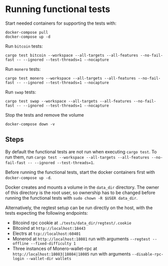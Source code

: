 # Running functional tests

Start needed containers for supporting the tests with:

```
docker-compose pull
docker-compose up -d
```

Run `bitcoin` tests:

```
cargo test bitcoin --workspace --all-targets --all-features --no-fail-fast -- --ignored --test-threads=1 --nocapture
```

Run `monero` tests:

```
cargo test monero --workspace --all-targets --all-features --no-fail-fast -- --ignored --test-threads=1 --nocapture
```

Run `swap` tests:

```
cargo test swap --workspace --all-targets --all-features --no-fail-fast -- --ignored --test-threads=1 --nocapture
```

Stop the tests and remove the volume

```
docker-compose down -v
```

## Steps

By default the functional tests are not run when executing `cargo test`. To run them, run `cargo test --workspace --all-targets --all-features --no-fail-fast -- --ignored --test-threads=1`.

Before running the functional tests, start the docker containers first with `docker-compose up -d`.

Docker creates and mounts a volume in the `data_dir` directory. The owner of this directory is the root user, so ownership has to be changed before running the functional tests with `sudo chown -R $USER data_dir`.

Alternatively, the regtest setup can be run directly on the host, with the tests expecting the following endpoints:

- Bitcoind rpc cookie at `./tests/data_dir/regtest/.cookie`
- Bitcoind at `http://localhost:18443`
- Electrs at `tcp://localhost:60401`
- Monerod at `http://localhost:18081` run with arguments `--regtest --offline --fixed-difficulty 1`
- Three instances of Monero-wallet-rpc at `http://localhost:18083|18084|18085` run with arguments `--disable-rpc-login --wallet-dir wallets`
